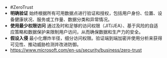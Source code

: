 - #ZeroTrust
- **明确验证**
  始终根据所有可用数据点进行验证和授权，包括用户身份、位置、设备健康状况、服务或工作量、数据分类和异常情况。
- **使用最少权限访问**
  通过及时和足够的访问权限（JIT/JEA）、基于风险的自适应策略和数据保护来限制用户访问，从而确保数据和生产力的安全。
- **假设入侵**
  最小化爆炸半径，细分访问权限。验证端到端加密并使用分析来获得可见性、推动威胁检测并改进防御。
- https://www.microsoft.com/en-us/security/business/zero-trust